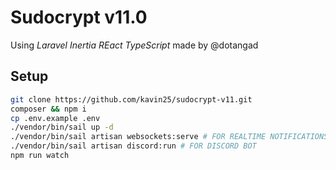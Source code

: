 # Sudocrypt v11.0

Using _Laravel Inertia REact TypeScript_ made by @dotangad

## Setup

```sh
git clone https://github.com/kavin25/sudocrypt-v11.git
composer && npm i
cp .env.example .env
./vendor/bin/sail up -d
./vendor/bin/sail artisan websockets:serve # FOR REALTIME NOTIFICATIONS
./vendor/bin/sail artisan discord:run # FOR DISCORD BOT
npm run watch
```
